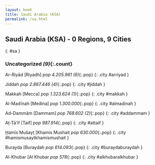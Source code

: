 ```yaml
---
layout: book
title: Saudi Arabia (KSA)
permalink: /sa.html
---
```


## Saudi Arabia (KSA) - 0 Regions, 9 Cities
{: #sa }





### Uncategorized _(9)_{:.count}


Ar-Riyād [Riyadh]  _pop 4.205.961 (6)_{:.pop} {: .city #arriyad } <br>

Jiddah  _pop 2.867.446 (4)_{:.pop} {: .city #jiddah } <br>

Makkah [Mecca]  _pop 1.323.624 (1)_{:.pop} {: .city #makkah } <br>

Al-Madīnah [Medina]  _pop 1.300.000_{:.pop} {: .city #almadinah } <br>

Ad-Dammām [Dammam]  _pop 768.602 (2)_{:.pop} {: .city #addammam } <br>

Aṭ-Ṭā’if [Taif]  _pop 987.914_{:.pop} {: .city #attaif } <br>

Ḫamīs Mušayṭ [Khamis Mushait  _pop 630.000_{:.pop} {: .city #hamismusaytkhamismushait } <br>

Burayda [Buraydah  _pop 614.093_{:.pop} {: .city #buraydaburaydah } <br>

Al-Khubar [Al Khubar  _pop 578_{:.pop} {: .city #alkhubaralkhubar } <br>


 
